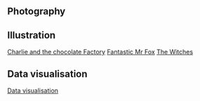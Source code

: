 Photography
------------

Illustration
--------------

[Charlie and the chocolate Factory](https://www.flickr.com/photos/80894004@N03/16708024715/in/set-72157649094486264)
[Fantastic Mr Fox](https://www.flickr.com/photos/80894004@N03/16521914139/in/album-72157649094486264/)
[The Witches](https://www.flickr.com/photos/80894004@N03/16682101596/in/album-72157649094486264/)

Data visualisation
--------------------

[Data visualisation](https://www.flickr.com/photos/80894004@N03/17193948537/)

